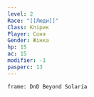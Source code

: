 ```yaml
---
level: 2
Race: "[[Люди]]"
Class: Клірик
Player: Соня
Gender: Жінка
hp: 15
ac: 15
modifier: -1
pasperc: 13
---
```


```custom-frames
frame: DnD Beyond Solaria
```